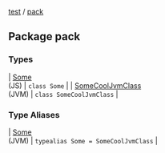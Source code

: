 [test](../index.md) / [pack](./index.md)

## Package pack

### Types

| [Some](-some/index.md)<br>(JS) | `class Some` |
| [SomeCoolJvmClass](-some-cool-jvm-class/index.md)<br>(JVM) | `class SomeCoolJvmClass` |

### Type Aliases

| [Some](-some/index.md)<br>(JVM) | `typealias Some = SomeCoolJvmClass` |

